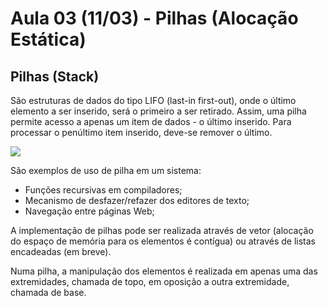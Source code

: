 # Aula 03 (11/03) - Pilhas (Alocação Estática)

## Pilhas (Stack)

São estruturas de dados do tipo LIFO (last-in first-out), onde o último elemento a ser inserido, será o primeiro a ser retirado. Assim, uma pilha permite acesso a apenas um item de dados - o último inserido. Para processar o penúltimo item inserido, deve-se remover o último.

![](https://miro.medium.com/v2/resize:fit:1280/1*lb-0r80YYhcnoVcQ3HY-1g.gif)

São exemplos de uso de pilha em um sistema:

* Funções recursivas em compiladores;
* Mecanismo de desfazer/refazer dos editores de texto;
* Navegação entre páginas Web;

A implementação de pilhas pode ser realizada através de vetor (alocação do espaço de memória para os elementos é contígua) ou através de listas encadeadas (em breve).

Numa pilha, a manipulação dos elementos é realizada em apenas uma das extremidades, chamada de topo, em oposição a outra extremidade, chamada de base.

